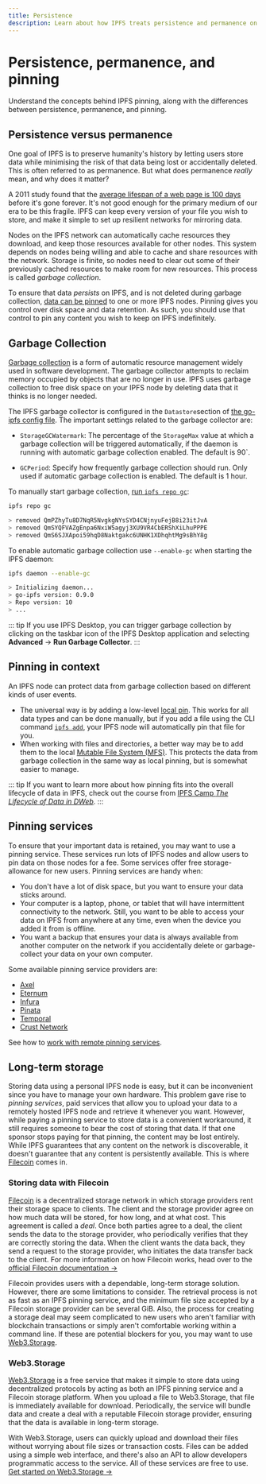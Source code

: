 ```yaml
---
title: Persistence
description: Learn about how IPFS treats persistence and permanence on the web and how pinning can help keep data from being discarded.
---
```


# Persistence, permanence, and pinning

Understand the concepts behind IPFS pinning, along with the differences between persistence, permanence, and pinning.

## Persistence versus permanence

One goal of IPFS is to preserve humanity's history by letting users store data while minimising the risk of that data being lost or accidentally deleted. This is often referred to as permanence. But what does permanence _really_ mean, and why does it matter?

A 2011 study found that the [average lifespan of a web page is 100 days](https://blogs.loc.gov/thesignal/2011/11/the-average-lifespan-of-a-webpage/) before it's gone forever. It's not good enough for the primary medium of our era to be this fragile. IPFS can keep every version of your file you wish to store, and make it simple to set up resilient networks for mirroring data.

Nodes on the IPFS network can automatically cache resources they download, and keep those resources available for other nodes. This system depends on nodes being willing and able to cache and share resources with the network. Storage is finite, so nodes need to clear out some of their previously cached resources to make room for new resources. This process is called _garbage collection_.

To ensure that data _persists_ on IPFS, and is not deleted during garbage collection, [data can be pinned](../how-to/pin-files.md) to one or more IPFS nodes. Pinning gives you control over disk space and data retention. As such, you should use that control to pin any content you wish to keep on IPFS indefinitely.

## Garbage Collection

[Garbage collection](<https://en.wikipedia.org/wiki/Garbage_collection_(computer_science)>) is a form of automatic resource management widely used in software development. The garbage collector attempts to reclaim memory occupied by objects that are no longer in use. IPFS uses garbage collection to free disk space on your IPFS node by deleting data that it thinks is no longer needed.

The IPFS garbage collector is configured in the `Datastore`section of [the go-ipfs config file](https://github.com/ipfs/go-ipfs/blob/master/docs/config.md). The important settings related to the garbage collector are:

- `StorageGCWatermark`: The percentage of the `StorageMax` value at which a garbage collection will be triggered automatically, if the daemon is running with automatic garbage collection enabled. The default is 90`.

- `GCPeriod`: Specify how frequently garbage collection should run. Only used if automatic garbage collection is enabled. The default is 1 hour.

To manually start garbage collection, [run `ipfs repo gc`](../reference/cli.md#ipfs-repo-gc):

```bash
ipfs repo gc

> removed QmPZhyTu8D7NqR5NvgkgNYsSYD4CNjnyuFejB8i23itJvA
> removed QmSYQFVAZgEnpa6NxiW5agyj3XU9VR4CbERShXiLhuPPPE
> removed QmS6SJXApoi59hqD8Naktgakc6UNHK1XDhqhtMg9sBhY8g
```

To enable automatic garbage collection use `--enable-gc` when starting the IPFS daemon:

```bash
ipfs daemon --enable-gc

> Initializing daemon...
> go-ipfs version: 0.9.0
> Repo version: 10
> ...
```

::: tip
If you use IPFS Desktop, you can trigger garbage collection by clicking on the taskbar icon of the IPFS Desktop application and selecting **Advanced** → **Run Garbage Collector**.
:::

## Pinning in context

An IPFS node can protect data from garbage collection based on different kinds of user events.
- The universal way is by adding a low-level [local pin](../how-to/pin-files.md). This works for all data types and can be done manually, but if you add a file using the CLI command [`ipfs add`](../reference/cli.md#ipfs-add), your IPFS node will automatically pin that file for you.
- When working with files and directories, a better way may be to add them to the local [Mutable File System (MFS)](glossary.md#mfs). This protects the data from garbage collection in the same way as local pinning, but is somewhat easier to manage.


::: tip
If you want to learn more about how pinning fits into the overall lifecycle of data in IPFS, check out the course from [IPFS Camp _The Lifecycle of Data in DWeb_](https://www.youtube.com/watch?v=fLUq0RkiTBA).
:::


## Pinning services

To ensure that your important data is retained, you may want to use a pinning service. These services run lots of IPFS nodes and allow users to pin data on those nodes for a fee. Some services offer free storage-allowance for new users. Pinning services are handy when:

- You don't have a lot of disk space, but you want to ensure your data sticks around.
- Your computer is a laptop, phone, or tablet that will have intermittent connectivity to the network. Still, you want to be able to access your data on IPFS from anywhere at any time, even when the device you added it from is offline.
- You want a backup that ensures your data is always available from another computer on the network if you accidentally delete or garbage-collect your data on your own computer.

Some available pinning service providers are:

- [Axel](https://www.axel.org/2019/07/23/qa-with-the-developers-of-axel-ipfs/)
- [Eternum](https://www.eternum.io/)
- [Infura](https://infura.io/)
- [Pinata](https://pinata.cloud/)
- [Temporal](https://temporal.cloud/)
- [Crust Network](https://crust.network/)

See how to [work with remote pinning services](../how-to/work-with-pinning-services.md).

## Long-term storage

Storing data using a personal IPFS node is easy, but it can be inconvenient since you have to manage your own hardware. This problem gave rise to _pinning services_, paid services that allow you to upload your data to a remotely hosted IPFS node and retrieve it whenever you want. However, while paying a pinning service to store data is a convenient workaround, it still requires someone to bear the cost of storing that data. If that one sponsor stops paying for that pinning, the content may be lost entirely. While IPFS guarantees that any content on the network is discoverable, it doesn't guarantee that any content is persistently available. This is where [Filecoin](https://filecoin.io) comes in.

### Storing data with Filecoin

[Filecoin](https://filecoin.io) is a decentralized storage network in which storage providers rent their storage space to clients. The client and the storage provider agree on how much data will be stored, for how long, and at what cost. This agreement is called a _deal_. Once both parties agree to a deal, the client sends the data to the storage provider, who periodically verifies that they are correctly storing the data. When the client wants the data back, they send a request to the storage provider, who initiates the data transfer back to the client. For more information on how Filecoin works, head over to the [official Filecoin documentation →](https://docs.filecoin.io/about-filecoin/how-filecoin-works/)

Filecoin provides users with a dependable, long-term storage solution. However, there are some limitations to consider. The retrieval process is not as fast as an IPFS pinning service, and the minimum file size accepted by a Filecoin storage provider can be several GiB. Also, the process for creating a storage deal may seem complicated to new users who aren't familiar with blockchain transactions or simply aren't comfortable working within a command line. If these are potential blockers for you, you may want to use [Web3.Storage](https://web3.storage).

### Web3.Storage

[Web3.Storage](https://web3.storage) is a free service that makes it simple to store data using decentralized protocols by acting as both an IPFS pinning service and a Filecoin storage platform. When you upload a file to Web3.Storage, that file is immediately available for download. Periodically, the service will bundle data and create a deal with a reputable Filecoin storage provider, ensuring that the data is available in long-term storage.

With Web3.Storage, users can quickly upload and download their files without worrying about file sizes or transaction costs. Files can be added using a simple web interface, and there's also an API to allow developers programmatic access to the service. All of these services are free to use. [Get started on Web3.Storage →](https://web3.storage)
